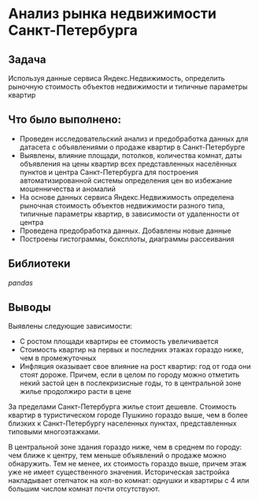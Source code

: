 # Анализ рынка недвижимости Санкт-Петербурга

## Задача

Используя данные сервиса Яндекс.Недвижимость, определить рыночную стоимость объектов недвижимости и типичные параметры квартир

## Что было выполнено:

- Проведен исследовательский анализ и предобработка данных для датасета с объявлениями о продаже квартир в Санкт-Петербурге 
- Выявлены, влияние площади, потолков, количества комнат, даты объявления на цены квартир всех представленных населённых пунктов и центра Санкт-Петербурга для построения автоматизированной системы определения цен во избежание мошенничества и аномалий
- На основе данных сервиса Яндекс.Недвижимость определена рыночная стоимость объектов недвижимости разного типа, типичные параметры квартир, в зависимости от удаленности от центра 
- Проведена предобработка данных. Добавлены новые данные
- Построены гистограммы, боксплоты, диаграммы рассеивания

## Библиотеки

*pandas*

## Выводы

Выявлены следующие зависимости:
- С ростом площади квартиры ее стоимость увеличивается
- Стоимость квартир на первых и последних этажах гораздо ниже, чем в промежуточных
- Инфляция оказывает свое влияние на рост квартир: год от года они стоят дороже. Причем, если в целом по городу можно отметить некий застой цен в послекризисные годы, то в центральной зоне жилье продолжиро расти в цене

За пределами Санкт-Петербурга жилье стоит дешевле. Стоимость квартир в туристическом городе Пушкино гораздо выше, чем в более близких к Санкт-Петербургу населенных пунктах, представленных типовыми многоэтажками.

В центральной зоне здания гораздо ниже, чем в среднем по городу: чем ближе к центру, тем меньше объявлений о продаже можно обнаружить. Тем не менее, их стоимость гораздо выше, причем этаж уже не имеет существенного значения. Историческая застройка накладывает отепчаток на кол-во комнат: однушки и квартиры с 4 или большим числом комнат почти отсутствуют.
